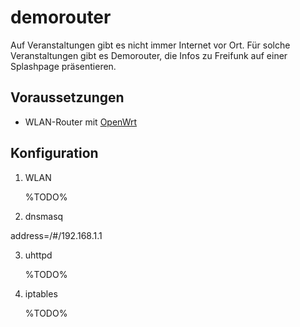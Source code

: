 # demorouter
Auf Veranstaltungen gibt es nicht immer Internet vor Ort. Für solche Veranstaltungen gibt es Demorouter, die Infos zu Freifunk auf einer Splashpage präsentieren.

## Voraussetzungen

* WLAN-Router mit [OpenWrt](https://openwrt.org/)

## Konfiguration

1. WLAN

    %TODO%

2. dnsmasq

  address=/#/192.168.1.1  

3. uhttpd

    %TODO%

4. iptables

    %TODO%
